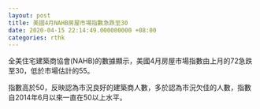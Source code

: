 ```yaml
---
layout: post
title: 美國4月NAHB房屋市場指數急跌至30
date: 2020-04-15 22:14:49.000000000 +08:00
categories: rthk
---
```


全美住宅建築商協會(NAHB)的數據顯示，美國4月房屋市場指數由上月的72急跌至30，低於市場估計的55。

指數高於50，反映認為市況良好的建築商人數，多於認為市況欠佳的人數，指數自2014年6月以來一直在50以上水平。
